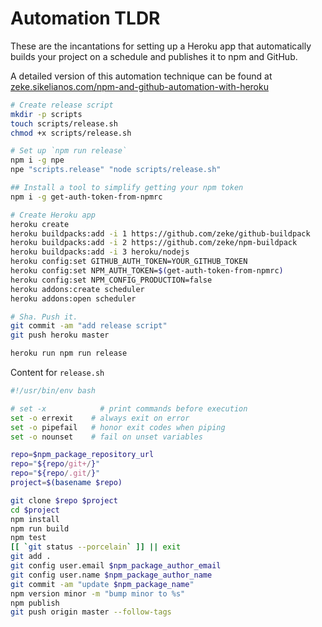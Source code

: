 # Automation TLDR

These are the incantations for setting up a Heroku app that automatically
builds your project on a schedule and publishes it to npm and GitHub.

A detailed version of this automation technique can be found at
[zeke.sikelianos.com/npm-and-github-automation-with-heroku](http://zeke.sikelianos.com/npm-and-github-automation-with-heroku/)

```sh
# Create release script
mkdir -p scripts
touch scripts/release.sh
chmod +x scripts/release.sh

# Set up `npm run release`
npm i -g npe
npe "scripts.release" "node scripts/release.sh"

## Install a tool to simplify getting your npm token
npm i -g get-auth-token-from-npmrc

# Create Heroku app
heroku create
heroku buildpacks:add -i 1 https://github.com/zeke/github-buildpack
heroku buildpacks:add -i 2 https://github.com/zeke/npm-buildpack
heroku buildpacks:add -i 3 heroku/nodejs
heroku config:set GITHUB_AUTH_TOKEN=YOUR_GITHUB_TOKEN
heroku config:set NPM_AUTH_TOKEN=$(get-auth-token-from-npmrc)
heroku config:set NPM_CONFIG_PRODUCTION=false
heroku addons:create scheduler
heroku addons:open scheduler

# Sha. Push it.
git commit -am "add release script"
git push heroku master

heroku run npm run release
```

Content for `release.sh`

```sh
#!/usr/bin/env bash

# set -x            # print commands before execution
set -o errexit    # always exit on error
set -o pipefail   # honor exit codes when piping
set -o nounset    # fail on unset variables

repo=$npm_package_repository_url
repo="${repo/git+/}"
repo="${repo/.git/}"
project=$(basename $repo)

git clone $repo $project
cd $project
npm install
npm run build
npm test
[[ `git status --porcelain` ]] || exit
git add .
git config user.email $npm_package_author_email
git config user.name $npm_package_author_name
git commit -am "update $npm_package_name"
npm version minor -m "bump minor to %s"
npm publish
git push origin master --follow-tags
```
